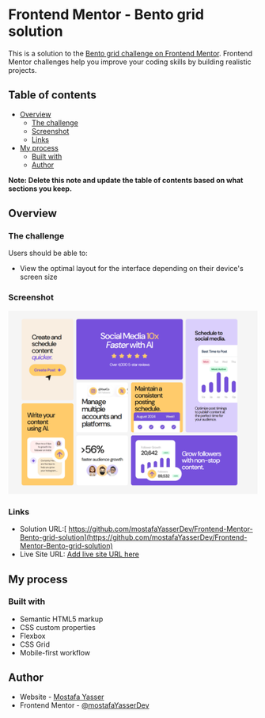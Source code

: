 # Frontend Mentor - Bento grid solution

This is a solution to the [Bento grid challenge on Frontend Mentor](https://www.frontendmentor.io/challenges/bento-grid-RMydElrlOj). Frontend Mentor challenges help you improve your coding skills by building realistic projects.

## Table of contents

- [Overview](#overview)
  - [The challenge](#the-challenge)
  - [Screenshot](#screenshot)
  - [Links](#links)
- [My process](#my-process)
  - [Built with](#built-with)
  - [Author](#acknowledgments)

**Note: Delete this note and update the table of contents based on what sections you keep.**

## Overview

### The challenge

Users should be able to:

- View the optimal layout for the interface depending on their device's screen size

### Screenshot

![](./design/Screenshot.png)

### Links

- Solution URL:[ https://github.com/mostafaYasserDev/Frontend-Mentor-Bento-grid-solution](https://github.com/mostafaYasserDev/Frontend-Mentor-Bento-grid-solution)
- Live Site URL: [Add live site URL here](https://your-live-site-url.com)

## My process

### Built with

- Semantic HTML5 markup
- CSS custom properties
- Flexbox
- CSS Grid
- Mobile-first workflow

## Author

- Website - [Mostafa Yasser](https://github.com/mostafaYasserDev)
- Frontend Mentor - [@mostafaYasserDev](https://www.frontendmentor.io/profile/mostafaYasserDev)
